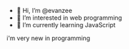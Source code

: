 - 👋 Hi, I’m @evanzee
- 👀 I’m interested in web programming
- 🌱 I’m currently learning JavaScript





<!---  --->
i'm very new in programming
